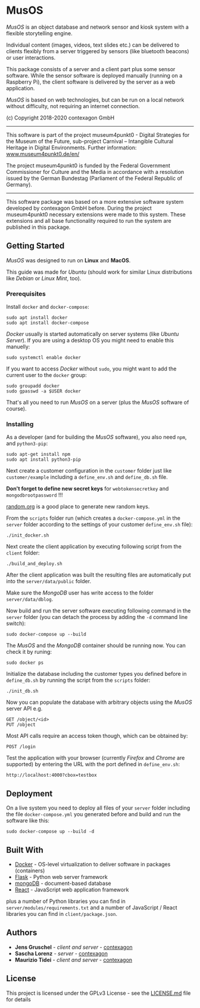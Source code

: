 # MusOS

*MusOS* is an object database and network sensor and kiosk system
with a flexible storytelling engine.

Individual content (images, videos, text slides etc.)
can be delivered to clients flexibly from a server triggered by sensors
(like bluetooth beacons) or user interactions.

This package consists of a server and a client part plus some
sensor software. While the sensor software is deployed manually
(running on a Raspberry Pi), the client software is
delivered by the server as a web application.

*MusOS* is based on web technologies, but can be run on a local network
without difficulty, not requiring an internet connection.

(c) Copyright 2018-2020 contexagon GmbH

---

This software is part of the project museum4punkt0 -
Digital Strategies for the Museum of the Future, sub-project
Carnival – Intangible Cultural Heritage in Digital Environments.
Further information:
www.museum4punkt0.de/en/

The project museum4punkt0 is funded by the Federal Government Commissioner
for Culture and the Media in accordance with a resolution issued by the German
Bundestag (Parliament of the Federal Republic of Germany).

---

This software package was based on a more extensive software system
developed by contexagon GmbH before. During the project museum4punkt0
necessary extensions were made to this system.
These extensions and all base functionality required to run
the system are published in this package.



## Getting Started

*MusOS* was designed to run on **Linux** and **MacOS**.

This guide was made for *Ubuntu* (should work for similar Linux distributions
like *Debian* or *Linux Mint*, too).



### Prerequisites

Install `docker` and `docker-compose`:

    sudo apt install docker
    sudo apt install docker-compose

*Docker* usually is started automatically on server systems
(like *Ubuntu Server*).
If you are using a desktop OS
you might need to enable this manuelly:

    sudo systemctl enable docker

If you want to access *Docker* without `sudo`, you might want to
add the current user to the `docker` group:

    sudo groupadd docker
    sudo gpasswd -a $USER docker

That's all you need to run *MusOS* on a server
(plus the *MusOS* software of course).



### Installing

As a developer (and for building the *MusOS* software),
you also need `npm`, and `python3-pip`:

    sudo apt-get install npm
    sudo apt install python3-pip

Next create a customer configuration in the `customer` folder
just like `customer/example`
including a `define_env.sh` and `define_db.sh` file.

**Don't forget to define new secret keys**
for `webtokensecretkey` and `mongodbrootpassword` !!!

[random.org](https://www.random.org/passwords/?num=1&len=24&format=plain&rnd=new)
is a good place to generate new random keys.

From the `scripts` folder run (which creates a `docker-compose.yml`
in the `server` folder according to the settings of your customer
`define_env.sh` file):

    ./init_docker.sh

Next create the client application by executing following script
from the `client` folder:

    ./build_and_deploy.sh

After the client application was built the resulting files are automatically
put into the `server/data/public` folder.

Make sure the *MongoDB* user has write access to the folder `server/data/dblog`.

Now build and run the server software executing following command
in the `server` folder (you can detach the process
by adding the `-d` command line switch):

    sudo docker-compose up --build

The *MusOS* and the *MongoDB* container should be running now.
You can check it by runing:

    sudo docker ps

Initialize the database including the customer types you defined before
in `define_db.sh` by running the script from the `scripts` folder:

    ./init_db.sh

Now you can populate the database with arbitrary objects
using the *MusOS* server API e.g.

    GET /object/<id>
    PUT /object

Most API calls require an access token though, which can be obtained by:

    POST /login

Test the application with your browser (currently *Firefox* and *Chrome*
are supported) by entering the URL with the port defined in `define_env.sh`:

    http://localhost:4000?cbox=testbox



## Deployment

On a live system you need to deploy all files of your `server` folder
including the file `docker-compose.yml` you generated before
and build and run the software like this:

    sudo docker-compose up --build -d



## Built With

* [Docker](https://www.docker.com/) - OS-level virtualization to deliver software in packages (containers)
* [Flask](https://palletsprojects.com/p/flask/) - Python web server framework
* [mongoDB](https://www.mongodb.com/) - document-based database
* [React](https://reactjs.org/) - JavaScript web application framework

plus a number of Python libraries you can find in `server/modules/requirements.txt`
and a number of JavaScript / React libraries you can find in `client/package.json`.



## Authors

* **Jens Gruschel** - *client and server* - [contexagon](https://contexagon.com)
* **Sascha Lorenz** - *server* - [contexagon](https://contexagon.com)
* **Maurizio Tidei** - *client and server* - [contexagon](https://contexagon.com)



## License

This project is licensed under the GPLv3 License - see the [LICENSE.md](LICENSE.md) file for details
